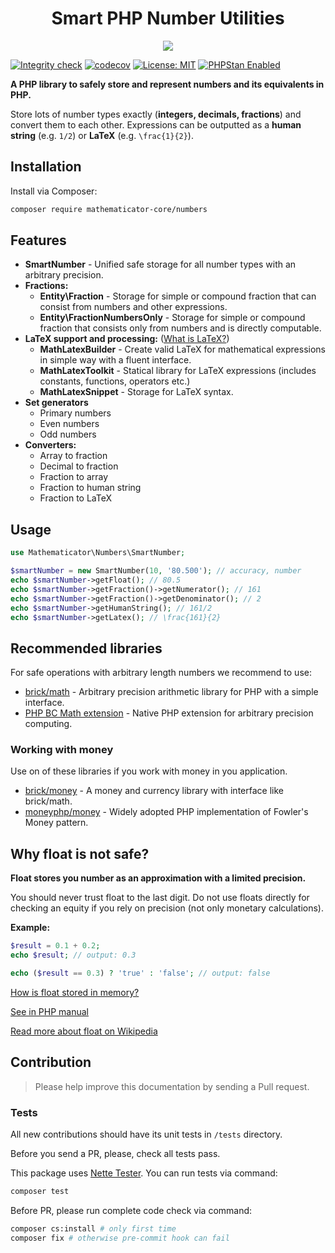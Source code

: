 <h1 align="center">
    Smart PHP Number Utilities
</h1>

<p align="center">
    <a href="https://mathematicator.com" target="_blank">
        <img src="https://avatars3.githubusercontent.com/u/44620375?s=100&v=4">
    </a>
</p>

[![Integrity check](https://github.com/mathematicator-core/numbers/workflows/Integrity%20check/badge.svg)](https://github.com/mathematicator-core/numbers/actions?query=workflow%3A%22Integrity+check%22)
[![codecov](https://codecov.io/gh/mathematicator-core/numbers/branch/master/graph/badge.svg)](https://codecov.io/gh/mathematicator-core/numbers)
[![License: MIT](https://img.shields.io/badge/License-MIT-brightgreen.svg)](./LICENSE)
[![PHPStan Enabled](https://img.shields.io/badge/PHPStan-enabled%20L8-brightgreen.svg?style=flat)](https://phpstan.org/)


**A PHP library to safely store and represent numbers and its equivalents in PHP.**

Store lots of number types exactly (**integers, decimals, fractions**) and convert them to each other.
Expressions can be outputted as a **human string** (e.g. `1/2`) or **LaTeX** (e.g. `\frac{1}{2}`).

## Installation

Install via Composer:

```bash
composer require mathematicator-core/numbers
```

## Features

- **SmartNumber** - Unified safe storage for all number types with
    an arbitrary precision.
- **Fractions:**
    - **Entity\Fraction** - Storage for simple or compound fraction that
    can consist from numbers and other expressions.
    - **Entity\FractionNumbersOnly** - Storage for simple or compound fraction
    that consists only from numbers and is directly computable.
- **LaTeX support and processing:** ([What is LaTeX?](https://en.wikipedia.org/wiki/LaTeX))
    - **MathLatexBuilder** - Create valid LaTeX for mathematical expressions
    in simple way with a fluent interface.
    - **MathLatexToolkit** - Statical library for LaTeX expressions
    (includes constants, functions, operators etc.)
    - **MathLatexSnippet** - Storage for LaTeX syntax.
- **Set generators**
    - Primary numbers
    - Even numbers
    - Odd numbers
- **Converters:**
    - Array to fraction
    - Decimal to fraction
    - Fraction to array
    - Fraction to human string
    - Fraction to LaTeX

## Usage

```php
use Mathematicator\Numbers\SmartNumber;

$smartNumber = new SmartNumber(10, '80.500'); // accuracy, number
echo $smartNumber->getFloat(); // 80.5
echo $smartNumber->getFraction()->getNumerator(); // 161
echo $smartNumber->getFraction()->getDenominator(); // 2
echo $smartNumber->getHumanString(); // 161/2
echo $smartNumber->getLatex(); // \frac{161}{2}
```

## Recommended libraries

For safe operations with arbitrary length numbers we recommend to use:

- [brick/math](https://github.com/brick/math) - Arbitrary precision
arithmetic library for PHP with a simple interface.
- [PHP BC Math extension](https://www.php.net/manual/en/ref.bc.php) - Native PHP extension for
arbitrary precision computing.

### Working with money

Use on of these libraries if you work with money in you application.

- [brick/money](https://github.com/brick/money) - A money and currency library
with interface like brick/math.
- [moneyphp/money](https://github.com/moneyphp/money) - Widely adopted PHP
implementation of Fowler's Money pattern.

## Why float is not safe?

**Float stores you number as an approximation with a limited precision.**

You should never trust float to the last digit. Do not use floats
directly for checking an equity if you rely on precision
(not only monetary calculations).

**Example:**
```php
$result = 0.1 + 0.2;
echo $result; // output: 0.3

echo ($result == 0.3) ? 'true' : 'false'; // output: false
```

[How is float stored in memory?](https://softwareengineering.stackexchange.com/a/215126/354697)

[See in PHP manual](https://www.php.net/manual/en/language.types.float.php)

[Read more about float on Wikipedia](https://en.wikipedia.org/wiki/Floating-point_arithmetic)

## Contribution

> Please help improve this documentation by sending a Pull request.

### Tests

All new contributions should have its unit tests in `/tests` directory.

Before you send a PR, please, check all tests pass.

This package uses [Nette Tester](https://tester.nette.org/). You can run tests via command:
```bash
composer test
````

Before PR, please run complete code check via command:
```bash
composer cs:install # only first time
composer fix # otherwise pre-commit hook can fail
````
